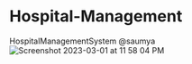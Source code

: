 # Hospital-Management
HospitalManagementSystem
@saumya
![Screenshot 2023-03-01 at 11 58 04 PM](https://user-images.githubusercontent.com/68143654/223372875-48dad568-be1b-4e01-b28d-43498b878caf.png)
